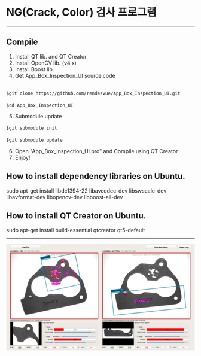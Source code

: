 # NG(Crack, Color) 검사 프로그램

* * *
## Compile
1. Install QT lib. and QT Creator
2. Install OpenCV lib. (v4.x)
3. Install Boost lib.
4. Get App_Box_Inspection_UI source code
<pre><code>
$git clone https://github.com/rendezvue/App_Box_Inspection_UI.git<br>
$cd App_Box_Inspection_UI
</code></pre>
5. Submodule update
<pre><code>$git submodule init<br>
$git submodule update</code></pre>
6. Open "App_Box_Inspection_UI.pro" and Compile using QT Creator
7. Enjoy!

## How to install dependency libraries on Ubuntu.
sudo apt-get install libdc1394-22 libavcodec-dev libswscale-dev libavformat-dev libopencv-dev libboost-all-dev 

## How to install QT Creator on Ubuntu.
sudo apt-get install build-essential qtcreator qt5-default

* * *
![Program](https://github.com/rendezvue/App_Box_Inspection_UI/blob/master/doc/screenshot.png)
